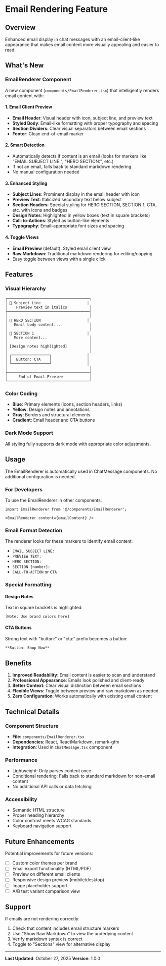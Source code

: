 # Email Rendering Feature

## Overview
Enhanced email display in chat messages with an email-client-like appearance that makes email content more visually appealing and easier to read.

## What's New

### EmailRenderer Component
A new component (`components/EmailRenderer.tsx`) that intelligently renders email content with:

#### 1. **Email Client Preview**
- **Email Header**: Visual header with icon, subject line, and preview text
- **Styled Body**: Email-like formatting with proper typography and spacing
- **Section Dividers**: Clear visual separators between email sections
- **Footer**: Clean end-of-email marker

#### 2. **Smart Detection**
- Automatically detects if content is an email (looks for markers like "EMAIL SUBJECT LINE:", "HERO SECTION:", etc.)
- If not an email, falls back to standard markdown rendering
- No manual configuration needed

#### 3. **Enhanced Styling**
- **Subject Lines**: Prominent display in the email header with icon
- **Preview Text**: Italicized secondary text below subject
- **Section Headers**: Special styling for HERO SECTION, SECTION 1, CTA, etc. with icons and badges
- **Design Notes**: Highlighted in yellow boxes (text in square brackets)
- **Call-to-Actions**: Styled as button-like elements
- **Typography**: Email-appropriate font sizes and spacing

#### 4. **Toggle Views**
- **Email Preview** (default): Styled email client view
- **Raw Markdown**: Traditional markdown rendering for editing/copying
- Easy toggle between views with a single click

## Features

### Visual Hierarchy
```
┌─────────────────────────────────────┐
│ 📧 Subject Line                     │
│    Preview text in italics          │
├─────────────────────────────────────┤
│                                     │
│ 📌 HERO SECTION                     │
│   Email body content...             │
│                                     │
│ 📌 SECTION 1                        │
│   More content...                   │
│                                     │
│ [Design notes highlighted]          │
│                                     │
│ ┌─────────────────┐                │
│ │  Button: CTA    │                │
│ └─────────────────┘                │
│                                     │
├─────────────────────────────────────┤
│     End of Email Preview            │
└─────────────────────────────────────┘
```

### Color Coding
- **Blue**: Primary elements (icons, section headers, links)
- **Yellow**: Design notes and annotations
- **Gray**: Borders and structural elements
- **Gradient**: Email header and CTA buttons

### Dark Mode Support
All styling fully supports dark mode with appropriate color adjustments.

## Usage

The EmailRenderer is automatically used in ChatMessage components. No additional configuration is needed.

### For Developers

To use the EmailRenderer in other components:

```tsx
import EmailRenderer from '@/components/EmailRenderer';

<EmailRenderer content={emailContent} />
```

### Email Format Detection

The renderer looks for these markers to identify email content:
- `EMAIL SUBJECT LINE:`
- `PREVIEW TEXT:`
- `HERO SECTION:`
- `SECTION [number]:`
- `CALL-TO-ACTION` or `CTA`

### Special Formatting

#### Design Notes
Text in square brackets is highlighted:
```
[Note: Use brand colors here]
```

#### CTA Buttons
Strong text with "button:" or "cta:" prefix becomes a button:
```markdown
**Button: Shop Now**
```

## Benefits

1. **Improved Readability**: Email content is easier to scan and understand
2. **Professional Appearance**: Emails look polished and client-ready
3. **Better Context**: Clear visual distinction between email sections
4. **Flexible Views**: Toggle between preview and raw markdown as needed
5. **Zero Configuration**: Works automatically with existing email content

## Technical Details

### Component Structure
- **File**: `components/EmailRenderer.tsx`
- **Dependencies**: React, ReactMarkdown, remark-gfm
- **Integration**: Used in `ChatMessage.tsx` component

### Performance
- Lightweight: Only parses content once
- Conditional rendering: Falls back to standard markdown for non-email content
- No additional API calls or data fetching

### Accessibility
- Semantic HTML structure
- Proper heading hierarchy
- Color contrast meets WCAG standards
- Keyboard navigation support

## Future Enhancements

Potential improvements for future versions:
- [ ] Custom color themes per brand
- [ ] Email export functionality (HTML/PDF)
- [ ] Preview on different email clients
- [ ] Responsive design preview (mobile/desktop)
- [ ] Image placeholder support
- [ ] A/B test variant comparison view

## Support

If emails are not rendering correctly:
1. Check that content includes email structure markers
2. Use "Show Raw Markdown" to view the underlying content
3. Verify markdown syntax is correct
4. Toggle to "Sections" view for alternative display

---

**Last Updated**: October 27, 2025
**Version**: 1.0.0

